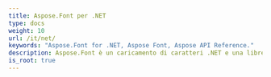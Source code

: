 ```yaml
---
title: Aspose.Font per .NET
type: docs
weight: 10
url: /it/net/
keywords: "Aspose.Font for .NET, Aspose Font, Aspose API Reference."
description: Aspose.Font è un caricamento di caratteri .NET e una libreria di caratteri. Supporta più formati di font come TrueType (con raccolte TrueType), CFF, OpenType e Type1.
is_root: true
---
```

